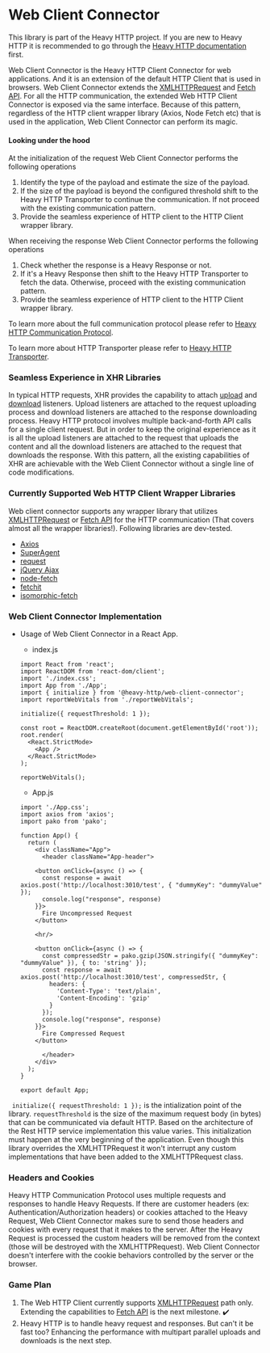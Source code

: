 # Web Client Connector

This library is part of the Heavy HTTP project. If you are new to Heavy HTTP it is recommended to go through the [Heavy HTTP documentation](https://github.com/Heavy-HTTP/.github/blob/main/profile/Readme.md) first. 

 Web Client Connector is the Heavy HTTP Client Connector for web applications. And it is an extension of the default HTTP Client that is used in browsers. Web Client Connector extends the [XMLHTTPRequest](https://developer.mozilla.org/en-US/docs/Web/API/XMLHttpRequest) and [Fetch API](https://developer.mozilla.org/en-US/docs/Web/API/Fetch_API). For all the HTTP communication, the extended Web HTTP Client Connector is exposed via the same interface. Because of this pattern, regardless of the HTTP client wrapper library (Axios, Node Fetch etc) that is used in the application, Web Client Connector can perform its magic. 

#### Looking under the hood 
At the initialization of the request Web Client Connector performs the following operations
1. Identify the type of the payload and estimate the size of the payload.
2. If the size of the payload is beyond the configured threshold shift to the Heavy HTTP Transporter to continue the communication. If not proceed with the existing communication pattern. 
3. Provide the seamless experience of HTTP client to the HTTP Client wrapper library. 

When receiving the response Web Client Connector performs the following operations
1. Check whether the response is a Heavy Response or not. 
2. If it's a Heavy Response then shift to the Heavy HTTP Transporter to fetch the data. Otherwise, proceed with the existing communication pattern. 
3. Provide the seamless experience of HTTP client to the HTTP Client wrapper library. 

To learn more about the full communication protocol please refer to [Heavy HTTP Communication Protocol](https://github.com/Heavy-HTTP/.github/blob/main/profile/Readme.md#heavy-http-communication-protocol).

To learn more about HTTP Transporter please refer to [Heavy HTTP Transporter](https://github.com/Heavy-HTTP/transporters).

### Seamless Experience in XHR Libraries

In typical HTTP requests, XHR provides the capability to attach [upload](https://developer.mozilla.org/en-US/docs/Web/API/XMLHttpRequest/upload) and [download](https://developer.mozilla.org/en-US/docs/Web/API/ProgressEvent) listeners. Upload listeners are attached to the request uploading process and download listeners are attached to the response downloading process. Heavy HTTP protocol involves multiple back-and-forth API calls for a single client request. But in order to keep the original experience as it is all the upload listeners are attached to the request that uploads the content and all the download listeners are attached to the request that downloads the response. With this pattern, all the existing capabilities of XHR are achievable with the Web Client Connector without a single line of code modifications. 

### Currently Supported Web HTTP Client Wrapper Libraries

Web client connector supports any wrapper library that utilizes [XMLHTTPRequest](https://developer.mozilla.org/en-US/docs/Web/API/XMLHttpRequest) or [Fetch API](https://developer.mozilla.org/en-US/docs/Web/API/Fetch_API) for the HTTP communication (That covers almost all the wrapper libraries!). Following libraries are dev-tested. 
* [Axios](https://www.npmjs.com/package/axios)
* [SuperAgent](https://www.npmjs.com/package/superagent)
* [request](https://github.com/request/request)
* [jQuery Ajax](https://api.jquery.com/jquery.ajax)
* [node-fetch](https://www.npmjs.com/package/node-fetch)
* [fetchit](https://www.npmjs.com/package/fetchit)
* [isomorphic-fetch](https://www.npmjs.com/package/isomorphic-fetch)

 

### Web Client Connector Implementation

* Usage of Web Client Connector in a React App.
	* index.js
	```
	import React from 'react';
	import ReactDOM from 'react-dom/client';
	import './index.css';
	import App from './App';
	import { initialize } from '@heavy-http/web-client-connector';
	import reportWebVitals from './reportWebVitals';

	initialize({ requestThreshold: 1 });

	const root = ReactDOM.createRoot(document.getElementById('root'));
	root.render(
	  <React.StrictMode>
	    <App />
	  </React.StrictMode>
	);

	reportWebVitals();

	```
	* App.js

	```
	import './App.css';
	import axios from 'axios';
	import pako from 'pako';

	function App() {
	  return (
	    <div className="App">
	      <header className="App-header">

		<button onClick={async () => {
		  const response = await axios.post('http://localhost:3010/test', { "dummyKey": "dummyValue" });
		  console.log("response", response)
		}}>
		  Fire Uncompressed Request
		</button>

		<hr/>

		<button onClick={async () => {
		  const compressedStr = pako.gzip(JSON.stringify({ "dummyKey": "dummyValue" }), { to: 'string' });
		  const response = await axios.post('http://localhost:3010/test', compressedStr, {
		    headers: {
		      'Content-Type': 'text/plain',
		      'Content-Encoding': 'gzip'
		    }
		  });
		  console.log("response", response)
		}}>
		  Fire Compressed Request
		</button>

	      </header>
	    </div>
	  );
	}

	export default App;

	```
``` initialize({ requestThreshold: 1 });``` is the intialization point of the library. ```requestThreshold``` is the size of the maximum request body (in bytes) that can be communicated via default HTTP. Based on the architecture of the Rest HTTP service implementation this value varies. This initialization must happen at the very beginning of the application. Even though this library overrides the XMLHTTPRequest it won't interrupt any custom implementations that have been added to the XMLHTTPRequest class. 

### Headers and Cookies

Heavy HTTP Communication Protocol uses multiple requests and responses to handle Heavy Requests. If there are customer headers (ex: Authentication/Authorization headers) or cookies attached to the Heavy Request, Web Client Connector makes sure to send those headers and cookies with every request that it makes to the server. After the Heavy Request is processed the custom headers will be removed from the context (those will be destroyed with the XMLHTTPRequest). Web Client Connector doesn't interfere with the cookie behaviors controlled by the server or the browser.

### Game Plan
1. The Web HTTP Client currently supports [XMLHTTPRequest](https://developer.mozilla.org/en-US/docs/Web/API/XMLHttpRequest) path only. Extending the capabilities to [Fetch API](https://developer.mozilla.org/en-US/docs/Web/API/Fetch_API) is the next milestone. :heavy_check_mark:
2. Heavy HTTP is to handle heavy request and responses. But can't it be fast too? Enhancing the performance with multipart parallel uploads and downloads is the next step. 
